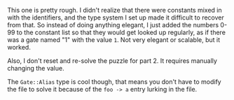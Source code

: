 This one is pretty rough. I didn't realize that there were constants mixed in with the identifiers, and the type system I set up made it difficult to recover from that. So instead of doing anything elegant, I just added the numbers 0-99 to the constant list so that they would get looked up regularly, as if there was a gate named "1" with the value `1`. Not very elegant or scalable, but it worked.

Also, I don't reset and re-solve the puzzle for part 2. It requires manually changing the value.

The `Gate::Alias` type is cool though, that means you don't have to modify the file to solve it because of the `foo -> a` entry lurking in the file.